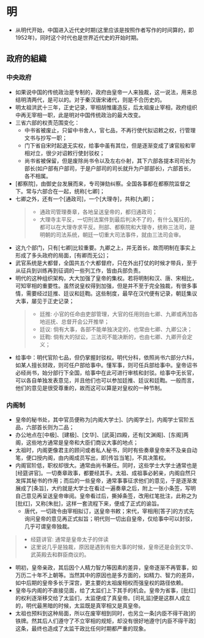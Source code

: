 # 明
* 从明代开始，中国进入近代史时期(这里应该是按照作者写作的时间算的，即1952年)，同时这个时代也是世界近代史的开始时期。

## 政府的組織
### 中央政府
* 如果说中国的传统政治是专制的，政府由皇帝一人来独裁，这一说法，用来总结明清两代，是可以的。对于秦汉唐宋诸代，则是不合历史的。
* 明太祖洪武十三年，正史记录，宰相胡惟庸造反，后太祖废止宰相，政府组织中再无宰相一职，此是明对中国传统政治的最大改变。
* 三省六部的权责范围变化：
    * 中书省被废止，只留中书舍人，官七品，不再行使代拟诏敕之权，行管理文书与抄写一职；
    * 门下省自宋时起退无实权，给事中虽有其位，但是逐渐变成了谏官般和宰相对立，很少对诏敕行使封驳权；
    * 尚书省被保留，但是废除尚书令以及左右仆射，其下六部各提本司司长为部长(如户部有户部司，于是户部司的司长就升为户部部长)，六部首长，各不相属。
* [都察院]，由御史台发展而来，专司弹劾纠察。全国各事都在都察院监督之下。常与六部合在一起，统称[七卿]；
* 七卿之外，还有一个[通政司]，一个[大理寺]，共称[九卿]；
    > * 通政司管理奏章，各地呈送皇帝的，都归通政司；
    > * 大理寺主平反，一切刑法案件到最后判决不了的，有什么冤枉的，都可以在大理寺求平反。刑部、都察院和大理寺，统称三法司，是明朝的司法系统，朝廷一切重大司法事件，就由三法司会审。
* 这九个部门，只有[七卿]比较重要。九卿之上，并无首长，故而明制在事实上形成了多头政府的局面，[有卿而无公]；
* 武官系统是大都督，全国共五个大都督府，只在外出打仗的时候才带兵，至于从征兵到训练再到征调的一些列工作，皆由兵部负责。
* 明代的这种组织架构，大大加强了皇帝的集权。若将明制和汉、唐、宋相比，可知宰相的重要性。虽然说皇权得到加强，但是并不至于完全独裁，有很多事情，需要经过廷推、廷议和廷鞫。这些制度，最早在汉代便有记录，朝廷集议大事，屡见于正史记录；
    > * 廷推: 小官的任命由吏部管理，大官的任用则由七卿、九卿或再加各地巡抚、总督开会公开推举；
    > * 廷议: 倘有大事，各部不能单独决定的，也常由七卿、九卿公决；
    > * 廷鞫: 倘有大的狱讼，三法司不能决断的，也由七卿、九卿开会定义；
* 给事中：明代官阶七品，但仍掌握封驳权。明代分科，依照尚书六部分六科，如某人擅长财政，则可任户部给事中。懂军事，则可任兵部给事中。皇帝诏书必经尚书，始分部行下全国，给事中在此可进行审核和封驳。给事中无长官，可以各自单独发表意见，并且他们也可以参加廷推、廷议和廷鞫。一般而言，他们的意见是很受尊重的，故而这可以算是对皇权的一种节制。

### 内阁制
* 皇帝的秘书处，其中官员便称为[内阁大学士]、[内阁学士]，内阁学士官阶五品，六部首长则为二品；
* 办公地点在[中极]、[建极]、[文华]、[武英]四殿，还有[文渊阁]、[东阁]两阁，这些地方通常是皇帝和大臣们商议大事的地点；
* 太祖时，内阁更像君主的顾问或者私人秘书，同时有些奏章皇帝来不及亲自动笔，便口授内阁，由内阁成员写出，即[传旨当笔]，不具决策权。
* 内阁官阶低，职权却很大。通常由尚书兼任。同时，这些学士大学士通常也是[经筵讲官]。一切奏章政事，都要经其手。太祖、成祖事必躬亲，内阁自然只发挥其秘书的作用；而后的一些皇帝，通常事事征求他们的意见，于是逐渐发展成了[条旨]，大约就是大学士在看过一遍奏章之后，附上一张小条签，写明自己意见再呈送皇帝审阅。皇帝看过后，撕掉条签，改用红笔批注，此称之为[批红]，又称[朱批]，这样一套流程下来，便成了正式的谕旨。
    * 唐代，一切政令由宰相拟订，送皇帝书敕；宋代，宰相用[答子]的方式先询问皇帝的意见再正式拟旨；明代则一切出自皇帝，仅给事中可以封驳，几乎可谓皇帝独裁。
> * 经筵讲官: 通常是皇帝太子的伴读
> * 这里说几乎是独裁，原因是遇到有些大事的时候，皇帝还是会到文华、武英殿去和群臣商议的。
* 明初，皇帝亲政，其后因个人精力智力等因素的差异，皇帝逐渐不再管事，如万历二十年不上朝等。当然其中的原因也是多方面的，如精力、智力的差异，如中后期的皇帝多长于深宫，更主要的太祖废相权而强皇权的路径依赖。
* 皇帝与内阁的不直接见面，给了太监们上下其手的机会。皇帝为省事，[批红]的权利逐渐移交给了太监们，太监便成了真皇帝。[司礼监]便是这群人成立的，明代最黑暗的时候，太监既是真宰相又是真皇帝。
* 太祖也预料到这种局面，所以在废宰相到同时，也另立一条[内臣不得干政]的铁牌。然其后人们遵守了不立宰相的规矩，却没有很好地遵守[内臣不得干政]这条，最终也造成了太监干政比任何时期都严重的现象。




